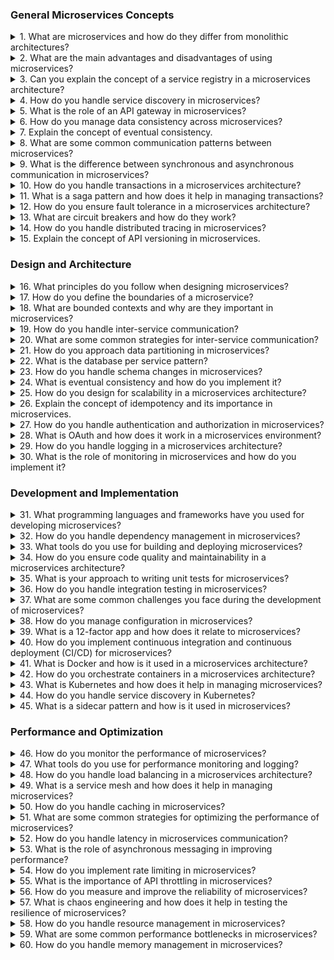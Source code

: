 ### General Microservices Concepts

<details>
<summary>1. What are microservices and how do they differ from monolithic architectures?</summary>
**Microservices** are an architectural style that structures an application as a collection of loosely coupled services, each of which implements a specific business capability. These services are independently deployable and scalable, often developed and deployed by separate teams. 

**Monolithic architectures** are characterized by a single, unified codebase and deployment. All components and services are tightly coupled, sharing a single database and codebase. 

**Key differences**:
- **Independence**: Microservices are independently deployable, while monolithic applications are deployed as a single unit.
- **Scalability**: Microservices can be scaled independently, whereas monolithic applications must be scaled as a whole.
- **Flexibility**: Microservices allow for diverse technology stacks within the same application, while monolithic architectures typically use a single stack.
- **Development and Deployment**: Microservices enable continuous delivery and deployment, while monolithic architectures often require more coordinated deployment efforts.
</details>

<details>
<summary>2. What are the main advantages and disadvantages of using microservices?</summary>
**Advantages**:
- **Scalability**: Services can be scaled independently based on demand.
- **Flexibility**: Allows using different technologies and frameworks for different services.
- **Fault Isolation**: Failures in one service do not necessarily impact others.
- **Development Speed**: Smaller, independent teams can develop, test, and deploy services in parallel.
- **Continuous Delivery**: Easier to deploy updates and new features frequently.

**Disadvantages**:
- **Complexity**: Managing multiple services increases operational complexity.
- **Networking Overhead**: Communication between services can introduce latency.
- **Data Consistency**: Ensuring data consistency across services can be challenging.
- **Deployment**: Requires sophisticated deployment and orchestration mechanisms.
- **Monitoring and Debugging**: Requires more advanced tools and strategies for monitoring and debugging.
</details>

<details>
<summary>3. Can you explain the concept of a service registry in a microservices architecture?</summary>
A **service registry** is a centralized database that keeps track of service instances and their locations. It provides a directory of available services and their instances, allowing for dynamic discovery of services at runtime.

- **Function**: It helps microservices find and communicate with each other without hard-coding network locations.
- **Implementation**: Common implementations include tools like **Eureka**, **Consul**, and **etcd**.
</details>

<details>
<summary>4. How do you handle service discovery in microservices?</summary>
**Service discovery** can be handled in two primary ways:

- **Client-Side Discovery**: The client is responsible for determining the locations of available service instances by querying the service registry. The client then chooses an instance to connect to. Example: Netflix Eureka.
  
- **Server-Side Discovery**: The client makes a request to a load balancer or API gateway, which queries the service registry and forwards the request to an appropriate service instance. Example: Kubernetes.

Both methods ensure that services can dynamically discover and communicate with each other.
</details>

<details>
<summary>5. What is the role of an API gateway in microservices?</summary>
An **API gateway** acts as a single entry point for all client requests to the microservices. It handles:

- **Routing**: Forwards requests to the appropriate microservice.
- **Load Balancing**: Distributes incoming traffic across multiple service instances.
- **Security**: Enforces security policies, such as authentication and authorization.
- **Rate Limiting**: Controls the rate of incoming requests to prevent overload.
- **Transformation**: Converts client requests and responses into formats required by the backend services and clients respectively.
  
Example tools: **Kong**, **NGINX**, **Zuul**.
</details>

<details>
<summary>6. How do you manage data consistency across microservices?</summary>
**Data consistency** in microservices can be managed through:

- **Eventual Consistency**: Accepts that data consistency will be achieved over time. Services update their state asynchronously based on events.
- **Sagas**: Breaks down a transaction into a series of smaller transactions, with compensating transactions to handle failures.
- **Distributed Transactions**: Uses protocols like two-phase commit, although this is less common due to complexity and performance issues.
- **Event Sourcing**: Captures all changes to data as a sequence of events, ensuring that state can be reconstructed.

The choice depends on the application's specific requirements for consistency and performance.
</details>

<details>
<summary>7. Explain the concept of eventual consistency.</summary>
**Eventual consistency** is a consistency model used in distributed systems where updates to a database are not immediately visible to all clients. Instead, the system guarantees that, given enough time, all updates will propagate to all replicas, and all clients will see the most recent data eventually.

**Key points**:
- **Latency**: There may be a delay before all nodes reflect the latest update.
- **Resilience**: The system remains available and operational despite temporary inconsistencies.
- **Trade-offs**: Prioritizes availability and partition tolerance over immediate consistency.
</details>

<details>
<summary>8. What are some common communication patterns between microservices?</summary>
**Common communication patterns** include:

- **HTTP/REST**: Simple, stateless, widely used for synchronous communication.
- **gRPC**: High-performance, uses HTTP/2, supports multiple languages, ideal for low-latency communication.
- **Message Queues**: Asynchronous communication, decouples services, examples include RabbitMQ, Kafka.
- **Event Streaming**: Services publish and subscribe to events, enabling real-time data flow, examples include Apache Kafka.
- **GraphQL**: Allows clients to request exactly the data they need, reducing over-fetching.

The choice of pattern depends on the specific requirements for latency, scalability, and reliability.
</details>

<details>
<summary>9. What is the difference between synchronous and asynchronous communication in microservices?</summary>
**Synchronous Communication**:
- **Definition**: The client sends a request and waits for a response.
- **Example**: HTTP/REST, gRPC.
- **Use Case**: When an immediate response is required, such as retrieving data for a user interface.
- **Pros**: Simple to implement, easier to reason about the flow.
- **Cons**: Can lead to tight coupling and potential performance bottlenecks.

**Asynchronous Communication**:
- **Definition**: The client sends a request and continues processing without waiting for a response. The response is handled later.
- **Example**: Message queues (RabbitMQ, Kafka), event-driven architectures.
- **Use Case**: Decoupling services, improving scalability, and handling long-running processes.
- **Pros**: Looser coupling, better fault tolerance, and scalability.
- **Cons**: More complex to implement and manage.
</details>

<details>
<summary>10. How do you handle transactions in a microservices architecture?</summary>
**Handling transactions** in a microservices architecture often involves:

- **Sagas**: Breaks down a large transaction into a series of smaller, individual transactions across services, with compensating actions to handle failures.
- **Eventual Consistency**: Ensures that all services will eventually reach a consistent state by propagating changes through events.
- **Distributed Transactions**: Uses protocols like two-phase commit, although this is less common due to complexity and performance issues.

The key is to manage data consistency while maintaining the independence and scalability of each service.
</details>

<details>
<summary>11. What is a saga pattern and how does it help in managing transactions?</summary>
A **saga pattern** is a design pattern for managing long-running transactions in a microservices architecture. It involves breaking down a transaction into a series of smaller, compensable transactions, each handled by a different service.

**How it helps**:
- **Compensation**: If a step fails, compensating transactions are invoked to undo the changes made by previous steps.
- **Asynchrony**: Allows transactions to proceed asynchronously, reducing the risk of blocking resources.
- **Resilience**: Enhances fault tolerance by isolating failures and enabling recovery through compensation.

There are two types of sagas:
- **Choreography**: Services communicate through events, each service deciding when to trigger the next step.
- **Orchestration**: A central orchestrator coordinates the transaction steps, managing the workflow and compensations.
</details>

<details>
<summary>12. How do you ensure fault tolerance in a microservices architecture?</summary>
**Ensuring fault tolerance** involves:

- **Redundancy**: Deploying multiple instances of each service to handle failures.
- **Circuit Breakers**: Preventing cascading failures by stopping requests to a failing service.
- **Retries and Backoff**: Retrying failed requests with exponential backoff to handle transient issues.
- **Health Checks**: Continuously monitoring service health and removing unhealthy instances from the load balancer.
- **Isolation**: Using techniques like bulkheads to prevent failures in one service from impacting others.
- **Fallbacks**: Providing alternative responses or degraded functionality when a service fails.

Tools like **Hystrix**, **Resilience4j**, and cloud-native solutions (e.g., Kubernetes) help implement these strategies.
</details>

<details>
<summary>13. What are circuit breakers and how do they work?</summary>
A **circuit breaker** is a design pattern used to detect and handle failures in a microservices architecture.

**How it works**:
- **Closed State**: Requests flow normally until failures reach a threshold.
- **Open State**: After reaching

 the threshold, the circuit breaker opens, blocking further requests to the failing service for a specified timeout period.
- **Half-Open State**: After the timeout, a limited number of test requests are allowed to determine if the service has recovered.

**Benefits**:
- **Prevents cascading failures**: Stops excessive load on a failing service.
- **Improves resilience**: Allows the system to recover gracefully and maintain overall functionality.

Tools like **Hystrix** and **Resilience4j** provide implementations of the circuit breaker pattern.
</details>

<details>
<summary>14. How do you handle distributed tracing in microservices?</summary>
**Distributed tracing** involves tracking requests as they flow through multiple services in a microservices architecture. This helps in diagnosing performance issues and understanding the system's behavior.

**Techniques**:
- **Trace IDs**: Assigning unique identifiers to each request, passed along as the request moves through services.
- **Span IDs**: Representing individual units of work within a trace, capturing start and end times.
- **Tracing Tools**: Using tools like **Jaeger**, **Zipkin**, and **OpenTelemetry** to collect, store, and visualize trace data.

**Benefits**:
- **Visibility**: Provides insights into the request flow and dependencies between services.
- **Debugging**: Helps identify performance bottlenecks and root causes of failures.
</details>

<details>
<summary>15. Explain the concept of API versioning in microservices.</summary>
**API versioning** allows changes to be made to an API without disrupting existing clients.

**Techniques**:
- **URL Versioning**: Including the version number in the URL (e.g., `/api/v1/resource`).
- **Header Versioning**: Specifying the version in the request header (e.g., `Accept: application/vnd.myapp.v1+json`).
- **Parameter Versioning**: Including the version as a query parameter (e.g., `/api/resource?version=1`).

**Benefits**:
- **Backward Compatibility**: Allows existing clients to continue functioning while new clients use updated versions.
- **Controlled Rollout**: Enables incremental deployment and testing of new API versions.

Proper versioning strategies ensure smooth transitions and minimize disruptions during API updates.
</details>

### Design and Architecture

<details>
<summary>16. What principles do you follow when designing microservices?</summary>
Key principles for designing microservices include:

- **Single Responsibility Principle**: Each service should have a single, well-defined purpose.
- **Loose Coupling**: Services should be independent, minimizing dependencies between them.
- **High Cohesion**: Related functionalities should be grouped within the same service.
- **Autonomy**: Services should be able to be developed, deployed, and scaled independently.
- **Reusability**: Services should be designed to be reusable across different contexts.
- **Statelessness**: Services should avoid maintaining state between requests.
- **Resilience**: Services should be designed to handle failures gracefully.
- **Observability**: Services should provide metrics, logs, and tracing information to monitor their behavior.
</details>

<details>
<summary>17. How do you define the boundaries of a microservice?</summary>
Defining the boundaries of a microservice involves:

- **Business Capabilities**: Grouping functionalities based on business domains and capabilities.
- **Domain-Driven Design (DDD)**: Using bounded contexts and domain models to define service boundaries.
- **Data Ownership**: Ensuring each service owns its data and doesn't share its database with other services.
- **Team Structure**: Aligning service boundaries with team boundaries to promote ownership and accountability.
- **Change Frequency**: Grouping functionalities that change together to minimize the impact of changes.
- **Scalability Requirements**: Considering scalability needs and grouping functionalities that require similar scaling.
</details>

<details>
<summary>18. What are bounded contexts and why are they important in microservices?</summary>
**Bounded contexts** are a concept from Domain-Driven Design (DDD) that define clear boundaries within which a particular domain model is applicable. 

**Importance**:
- **Clarity**: Provides a clear separation of concerns, reducing complexity.
- **Consistency**: Ensures that each context has its own model and language, avoiding conflicts.
- **Isolation**: Promotes independence and autonomy of services within their boundaries.
- **Alignment**: Helps align microservices with business domains and capabilities.

Bounded contexts help in defining microservice boundaries, ensuring that services are cohesive and aligned with business objectives.
</details>

<details>
<summary>19. How do you handle inter-service communication?</summary>
Inter-service communication can be handled through:

- **Synchronous Communication**: Using protocols like HTTP/REST or gRPC for direct, immediate responses.
- **Asynchronous Communication**: Using message brokers like RabbitMQ, Kafka, or AWS SQS for decoupled, non-blocking communication.
- **Service Mesh**: Implementing a service mesh (e.g., Istio) for managing service-to-service communication, including load balancing, authentication, and observability.

The choice depends on the requirements for latency, reliability, and complexity.
</details>

<details>
<summary>20. What are some common strategies for inter-service communication?</summary>
Common strategies include:

- **HTTP/REST**: For synchronous, stateless communication.
- **gRPC**: For high-performance, low-latency communication with support for multiple languages.
- **Message Queues**: For asynchronous communication, decoupling services (e.g., RabbitMQ, Kafka).
- **Event-Driven Architecture**: Services publish and subscribe to events, promoting loose coupling (e.g., using Kafka).
- **Service Mesh**: Provides a dedicated infrastructure layer for handling service-to-service communication (e.g., Istio).

The choice of strategy depends on the use case, performance requirements, and complexity.
</details>

<details>
<summary>21. How do you approach data partitioning in microservices?</summary>
Data partitioning involves:

- **Database Per Service**: Each microservice has its own database, ensuring data independence.
- **Sharding**: Splitting a large dataset into smaller, more manageable pieces (shards) based on criteria like customer ID or geographic region.
- **Polyglot Persistence**: Using different databases for different services based on their specific requirements (e.g., SQL, NoSQL, in-memory).

The goal is to ensure data isolation, improve performance, and enable independent scaling.
</details>

<details>
<summary>22. What is the database per service pattern?</summary>
The **database per service** pattern means that each microservice has its own dedicated database. This pattern ensures:

- **Data Independence**: Services can evolve independently without affecting others.
- **Encapsulation**: Each service has full control over its data and schema.
- **Scalability**: Services can be scaled independently based on their specific data needs.
- **Resilience**: Failures in one database do not directly impact other services.

This pattern helps maintain the autonomy and isolation of microservices.
</details>

<details>
<summary>23. How do you handle schema changes in microservices?</summary>
Handling schema changes involves:

- **Backward Compatibility**: Ensuring new schema changes do not break existing functionality.
- **Versioning**: Managing different versions of the schema and APIs to support gradual migration.
- **Database Migrations**: Using tools like Flyway or Liquibase to apply incremental schema changes.
- **Event Sourcing**: Recording changes as events, allowing the system to rebuild state based on the event history.
- **Feature Toggles**: Gradually enabling new features and schema changes to ensure smooth transitions.

The key is to minimize disruption and maintain service availability during schema updates.
</details>

<details>
<summary>24. What is eventual consistency and how do you implement it?</summary>
**Eventual consistency** is a consistency model where updates to a database will propagate to all nodes eventually, but not necessarily immediately.

**Implementation**:
- **Asynchronous Replication**: Changes are propagated to other nodes asynchronously.
- **Event Sourcing**: Storing state changes as a sequence of events and ensuring all nodes eventually process these events.
- **CQRS (Command Query Responsibility Segregation)**: Separating read and write models, ensuring that reads can eventually reflect the latest writes.
- **Distributed Transactions**: Using patterns like sagas to manage consistency across distributed services.

The goal is to balance consistency with availability and performance in a distributed system.
</details>

<details>
<summary>25. How do you design for scalability in a microservices architecture?</summary>
Designing for scalability involves:

- **Horizontal Scaling**: Adding more instances of services to handle increased load.
- **Stateless Services**: Ensuring services are stateless to easily scale horizontally.
- **Load Balancing**: Distributing incoming requests across multiple service instances.
- **Caching**: Using caches (e.g., Redis) to reduce load on services and databases.
- **Auto-scaling**: Using cloud infrastructure to automatically scale services based on demand (e.g., Kubernetes).
- **Database Sharding**: Splitting databases into smaller, more manageable pieces to improve performance.

Scalability requires careful design and planning to ensure the system can handle growth efficiently.
</details>

<details>
<summary>26. Explain the concept of idempotency and its importance in microservices.</summary>
**Idempotency** ensures that multiple identical requests have the same effect as a single request. This is important in microservices because:

- **Retry Logic**: Services often retry failed requests, and idempotency ensures that retries do not cause unintended side effects.
- **Fault Tolerance**: Helps maintain consistency and reliability in the face of network failures and retries.
- **Concurrency**: Ensures that concurrent operations do not result in duplicate actions or inconsistent states.

Idempotency is crucial for achieving reliable and predictable behavior in distributed systems.
</details>

<details>
<summary>27. How do you handle authentication and authorization in microservices?</summary>
**Authentication** and **authorization** can be handled through:

- **JWT (JSON Web Tokens)**: Tokens that are issued upon authentication and passed with each request for stateless, decentralized validation.
- **OAuth 2.0**: A protocol for authorization, where access tokens are issued to third-party applications.
- **API Gateway**: Centralizing authentication and authorization at the gateway, which forwards authenticated requests to downstream services.
- **Service Mesh**: Using a service mesh to handle security policies and mutual TLS between services.

The goal is to ensure secure access control while maintaining the independence of microservices.
</details>

<details>
<summary>28. What is OAuth and how does it work in a microservices environment?</summary>
**OAuth 2.0** is an authorization framework that allows third-party applications to obtain limited access to a service on behalf of a user.

**How it works**:
- **Authorization Server**: Issues access tokens after authenticating the user.
- **Resource Server**: Validates the access token and serves the requested resources.
- **Client**: Third-party application that requests access tokens and uses them to access resources.

**In a microservices environment**:
- **API Gateway**: Acts as the client, obtaining and validating tokens for incoming requests.
- **Service Communication**: Services use tokens to authenticate requests between each other, ensuring secure communication.
- **Token Validation**: Each service validates tokens locally or through a central authorization server.

OAuth provides a secure and scalable way to handle authorization in a distributed architecture.
</details>

<details>
<summary>29. How do you handle logging in a microservices architecture?</summary>
Logging in a microservices architecture involves:

- **Centralized Logging**: Aggregating logs from all services into a central system (e.g., ELK Stack, Splunk).
- **Structured Logging**: Using consistent, structured formats (e.g., JSON) for logs to facilitate analysis.
- **Correlation IDs**: Including unique identifiers in logs to trace requests across services.
- **Log Levels**:

 Using appropriate log levels (e.g., INFO, DEBUG, ERROR) to manage log verbosity and relevance.
- **Log Rotation**: Implementing log rotation policies to manage log file sizes and retention.

Centralized and structured logging is essential for monitoring, debugging, and maintaining observability in microservices.
</details>

<details>
<summary>30. What is the role of monitoring in microservices and how do you implement it?</summary>
Monitoring is crucial for maintaining the health, performance, and reliability of a microservices architecture.

**Role**:
- **Visibility**: Provides insights into the system's behavior and performance.
- **Alerting**: Notifies teams of issues before they impact users.
- **Diagnostics**: Helps in identifying and resolving issues quickly.

**Implementation**:
- **Metrics**: Collecting metrics on service performance, resource usage, and custom business metrics (e.g., Prometheus).
- **Distributed Tracing**: Tracing requests across services to diagnose performance bottlenecks (e.g., Jaeger, Zipkin).
- **Logging**: Aggregating and analyzing logs for real-time insights and debugging (e.g., ELK Stack).
- **Dashboards**: Visualizing metrics and logs in dashboards for easy monitoring (e.g., Grafana).

Effective monitoring ensures that the system remains healthy and performant, facilitating rapid detection and resolution of issues.
</details>

### Development and Implementation

<details>
<summary>31. What programming languages and frameworks have you used for developing microservices?</summary>
Common programming languages and frameworks for developing microservices include:

- **Java**: Using frameworks like Spring Boot, Dropwizard, and Micronaut.
- **JavaScript/TypeScript**: Using Node.js with frameworks like Express, NestJS, and Koa.
- **Python**: Using frameworks like Flask, Django, and FastAPI.
- **Go**: Using standard libraries and frameworks like Gin and Echo.
- **C#**: Using .NET Core with ASP.NET Core.
- **Ruby**: Using frameworks like Sinatra and Rails.

The choice of language and framework depends on the project's requirements, team expertise, and ecosystem support.
</details>

<details>
<summary>32. How do you handle dependency management in microservices?</summary>
Dependency management involves:

- **Package Managers**: Using language-specific package managers (e.g., Maven/Gradle for Java, npm/yarn for Node.js, pip for Python).
- **Version Control**: Pinning dependencies to specific versions to ensure consistency across environments.
- **Dependency Scanning**: Using tools to scan for vulnerabilities and outdated dependencies (e.g., Snyk, Dependabot).
- **Modularization**: Structuring code into modules to manage dependencies more effectively.
- **CI/CD Integration**: Automating dependency installation and updates as part of the CI/CD pipeline.

Proper dependency management ensures that microservices remain stable, secure, and maintainable.
</details>

<details>
<summary>33. What tools do you use for building and deploying microservices?</summary>
Common tools for building and deploying microservices include:

- **Build Tools**: Maven, Gradle, npm, yarn, pip for compiling and building code.
- **CI/CD Platforms**: Jenkins, GitLab CI, GitHub Actions, CircleCI for automating build, test, and deployment processes.
- **Containerization**: Docker for packaging applications and their dependencies.
- **Orchestration**: Kubernetes for managing and orchestrating containers.
- **Configuration Management**: Ansible, Terraform for managing infrastructure as code.
- **Artifact Repositories**: Nexus, Artifactory for storing built artifacts.

These tools streamline the development, testing, and deployment processes, ensuring efficiency and consistency.
</details>

<details>
<summary>34. How do you ensure code quality and maintainability in a microservices architecture?</summary>
Ensuring code quality and maintainability involves:

- **Code Reviews**: Regular peer reviews to catch issues and ensure adherence to standards.
- **Static Analysis**: Using tools like SonarQube, ESLint, and Pylint to analyze code for potential issues.
- **Automated Testing**: Writing unit, integration, and end-to-end tests to catch regressions and ensure functionality.
- **Coding Standards**: Establishing and enforcing coding standards and best practices.
- **Refactoring**: Regularly refactoring code to improve readability, reduce complexity, and address technical debt.
- **Documentation**: Maintaining comprehensive documentation for code, APIs, and architecture.

These practices help maintain high code quality, reduce bugs, and make the codebase easier to work with.
</details>

<details>
<summary>35. What is your approach to writing unit tests for microservices?</summary>
Approach to writing unit tests includes:

- **Isolate Units**: Writing tests that focus on individual units of code, such as functions or methods.
- **Mock Dependencies**: Using mocking frameworks (e.g., Mockito for Java, unittest.mock for Python) to mock external dependencies.
- **Test Coverage**: Aiming for high test coverage to ensure all critical code paths are tested.
- **Test-Driven Development (TDD)**: Writing tests before implementing the code to ensure requirements are met.
- **Automated Testing**: Integrating unit tests into the CI/CD pipeline to run automatically on each code change.

Unit tests help ensure that individual components function correctly and facilitate early detection of issues.
</details>

<details>
<summary>36. How do you handle integration testing in microservices?</summary>
Handling integration testing involves:

- **Service Stubs**: Creating stubs for external services to test interactions without relying on live systems.
- **Test Containers**: Using tools like Testcontainers to spin up temporary environments for testing.
- **End-to-End Tests**: Writing tests that cover interactions between multiple services and the full user journey.
- **Contract Testing**: Using tools like Pact to verify that services adhere to agreed-upon contracts.
- **Environment Management**: Setting up dedicated testing environments that mirror production.

Integration testing ensures that services work together correctly and that end-to-end functionality is maintained.
</details>

<details>
<summary>37. What are some common challenges you face during the development of microservices?</summary>
Common challenges include:

- **Service Boundaries**: Defining appropriate boundaries for microservices.
- **Data Consistency**: Managing data consistency across distributed services.
- **Service Discovery**: Ensuring services can locate and communicate with each other.
- **Monitoring and Debugging**: Achieving visibility and diagnosing issues in a distributed environment.
- **Deployment Complexity**: Managing the deployment of multiple services.
- **Inter-Service Communication**: Handling communication patterns and protocols between services.
- **Security**: Implementing robust security measures for inter-service communication and data access.
- **Performance**: Ensuring performance and scalability across a distributed system.

Addressing these challenges requires careful planning, robust tooling, and adherence to best practices.
</details>

<details>
<summary>38. How do you manage configuration in microservices?</summary>
Managing configuration involves:

- **External Configuration**: Storing configuration outside the application code (e.g., configuration files, environment variables).
- **Configuration Management Tools**: Using tools like Spring Cloud Config, Consul, or Kubernetes ConfigMaps to manage configuration centrally.
- **Secrets Management**: Using secure storage for sensitive information (e.g., AWS Secrets Manager, HashiCorp Vault).
- **Versioning**: Versioning configuration files to track changes and roll back if necessary.
- **Environment-Specific Configuration**: Managing different configurations for different environments (e.g., development, staging, production).

These practices ensure that configuration is secure, manageable, and easily changeable without redeploying services.
</details>

<details>
<summary>39. What is a 12-factor app and how does it relate to microservices?</summary>
The **12-factor app** is a methodology for building modern, scalable, and maintainable applications, particularly suited for cloud environments. It includes principles such as:

- **Codebase**: One codebase tracked in version control, many deploys.
- **Dependencies**: Explicitly declare and isolate dependencies.
- **Config**: Store configuration in the environment.
- **Backing Services**: Treat backing services as attached resources.
- **Build, Release, Run**: Strictly separate build and run stages.
- **Processes**: Execute the app as one or more stateless processes.
- **Port Binding**: Export services via port binding.
- **Concurrency**: Scale out via the process model.
- **Disposability**: Maximize robustness with fast startup and graceful shutdown.
- **Dev/Prod Parity**: Keep development, staging, and production as similar as possible.
- **Logs**: Treat logs as event streams.
- **Admin Processes**: Run admin/management tasks as one-off processes.

The principles align well with microservices by promoting statelessness, environment-specific configuration, and scalability.
</details>

<details>
<summary>40. How do you implement continuous integration and continuous deployment (CI/CD) for microservices?</summary>
Implementing CI/CD involves:

- **Version Control**: Using a source code repository (e.g., Git) for all code changes.
- **CI Pipeline**: Automating build, test, and integration processes using tools like Jenkins, GitLab CI, or GitHub Actions.
- **Automated Testing**: Including unit, integration, and end-to-end tests in the CI pipeline.
- **Artifact Repositories**: Storing built artifacts in repositories like Nexus or Artifactory.
- **CD Pipeline**: Automating deployment processes to different environments using tools like Spinnaker, Argo CD, or Helm.
- **Infrastructure as Code**: Managing infrastructure using tools like Terraform or Ansible.
- **Monitoring and Rollback**: Monitoring deployments and implementing rollback mechanisms in case of failures.

CI/CD ensures faster and more reliable delivery of changes to production.
</details>

<details>
<summary>41. What is Docker and how is it used in a microservices architecture?</summary>
**Docker** is a platform for developing, shipping, and running applications in containers. In a microservices architecture:

- **Containerization**: Each microservice is packaged into a container with its dependencies, ensuring consistency across environments.
- **Isolation**: Containers provide isolated environments for each service, reducing conflicts.
- **Portability**: Containers can run on any system with Docker installed, facilitating deployment.
- **Scalability**: Docker allows easy scaling of services by running multiple instances.
- **CI/CD Integration**: Docker integrates well with CI/CD pipelines, enabling automated builds and deployments.

Docker helps in achieving consistency, isolation, and scalability in a microservices architecture.
</details>

<details>
<summary>42. How do you orchestrate containers in a microservices architecture?</summary>
Container orchestration involves:

- **Kubernetes**: The most widely used orchestration platform for automating deployment, scaling, and management of containerized applications.
- **Docker Swarm**: Docker's native clustering and orchestration tool.
- **Apache Mesos**: A distributed systems kernel for managing resources and running containers.

Orchestration tools manage container lifecycle, handle scaling, ensure high availability

, and provide networking and storage solutions.
</details>

<details>
<summary>43. What is Kubernetes and how does it help in managing microservices?</summary>
**Kubernetes** is an open-source platform for automating the deployment, scaling, and operation of application containers. It helps in managing microservices by:

- **Automated Deployment**: Managing the deployment of containerized applications.
- **Scaling**: Automatically scaling applications based on demand.
- **Load Balancing**: Distributing traffic across multiple service instances.
- **Self-Healing**: Automatically restarting failed containers and replacing unresponsive instances.
- **Service Discovery**: Enabling services to find and communicate with each other.
- **Configuration Management**: Managing application configuration and secrets.

Kubernetes provides a robust framework for managing complex microservices architectures.
</details>

<details>
<summary>44. How do you handle service discovery in Kubernetes?</summary>
Service discovery in Kubernetes is handled by:

- **Kubernetes Services**: Using service objects that define a logical set of pods and a policy for accessing them. Kubernetes provides built-in DNS-based service discovery.
- **Endpoints**: Automatically updating service endpoints to reflect the current set of healthy pods.
- **Labels and Selectors**: Using labels and selectors to define and manage services dynamically.

These mechanisms allow services to discover and communicate with each other reliably.
</details>

<details>
<summary>45. What is a sidecar pattern and how is it used in microservices?</summary>
The **sidecar pattern** involves deploying a helper container alongside the main application container in a pod. The sidecar handles auxiliary tasks such as:

- **Logging**: Collecting and shipping logs to a centralized logging system.
- **Monitoring**: Collecting and reporting metrics.
- **Configuration Management**: Managing configuration updates.
- **Service Mesh**: Handling service-to-service communication, security, and observability (e.g., using Envoy in Istio).

The sidecar pattern helps in offloading common tasks from the main application, promoting separation of concerns and reusability.
</details>

### Performance and Optimization

<details>
<summary>46. How do you monitor the performance of microservices?</summary>
Monitoring the performance of microservices involves:

- **Metrics Collection**: Gathering metrics on CPU usage, memory usage, request rates, error rates, and response times.
- **Distributed Tracing**: Tracing requests as they travel through multiple services to identify bottlenecks and latency.
- **Logging**: Collecting logs to analyze application behavior and identify performance issues.
- **Health Checks**: Regularly checking the health of services to ensure they are functioning correctly.
- **Dashboards**: Creating dashboards to visualize performance metrics and trends.

Effective performance monitoring helps in maintaining the health and reliability of microservices.
</details>

<details>
<summary>47. What tools do you use for performance monitoring and logging?</summary>
Common tools for performance monitoring and logging include:

- **Prometheus**: For collecting and querying metrics.
- **Grafana**: For visualizing metrics and creating dashboards.
- **Jaeger/Zipkin**: For distributed tracing.
- **ELK Stack (Elasticsearch, Logstash, Kibana)**: For centralized logging and log analysis.
- **Datadog**: For monitoring and logging.
- **New Relic**: For application performance monitoring and insights.

These tools provide comprehensive monitoring, logging, and tracing capabilities for microservices.
</details>

<details>
<summary>48. How do you handle load balancing in a microservices architecture?</summary>
Handling load balancing involves:

- **Internal Load Balancing**: Using Kubernetes Services with load balancing capabilities or service meshes like Istio to distribute traffic within the cluster.
- **External Load Balancing**: Using cloud provider load balancers (e.g., AWS ELB/ALB) or dedicated load balancers (e.g., NGINX, HAProxy) to distribute incoming traffic.
- **DNS-based Load Balancing**: Using DNS services like Route 53 to distribute traffic across multiple endpoints.
- **Sticky Sessions**: Configuring load balancers to maintain session affinity if required by the application.

Proper load balancing ensures even distribution of traffic, improving performance and reliability.
</details>

<details>
<summary>49. What is a service mesh and how does it help in managing microservices?</summary>
A **service mesh** is a dedicated infrastructure layer for managing service-to-service communication. It helps in:

- **Traffic Management**: Controlling the flow of traffic between services with features like load balancing, routing, and retries.
- **Security**: Providing mutual TLS encryption, authentication, and authorization for service communication.
- **Observability**: Collecting metrics, logs, and traces for monitoring and debugging.
- **Resilience**: Implementing circuit breaking, rate limiting, and fault injection.

Service meshes like Istio, Linkerd, and Consul provide these features, enhancing the management and reliability of microservices.
</details>

<details>
<summary>50. How do you handle caching in microservices?</summary>
Handling caching involves:

- **In-Memory Caching**: Using in-memory data stores like Redis or Memcached for fast access to frequently used data.
- **HTTP Caching**: Implementing HTTP caching headers (e.g., Cache-Control) to cache responses at the client or intermediate proxies.
- **Database Caching**: Caching database query results to reduce load on the database.
- **Application-Level Caching**: Using application-level caching strategies to store data locally within a microservice.

Caching improves performance by reducing latency and load on backend systems.
</details>

<details>
<summary>51. What are some common strategies for optimizing the performance of microservices?</summary>
Common strategies include:

- **Load Balancing**: Distributing traffic evenly across service instances.
- **Caching**: Reducing latency by storing frequently accessed data.
- **Asynchronous Processing**: Offloading tasks to background jobs to reduce response times.
- **Database Optimization**: Indexing, query optimization, and using appropriate data storage solutions.
- **Resource Management**: Allocating appropriate CPU and memory resources for services.
- **Scalability**: Implementing horizontal scaling to handle increased load.
- **Code Optimization**: Profiling and optimizing code to improve efficiency.

These strategies help in maintaining high performance and responsiveness of microservices.
</details>

<details>
<summary>52. How do you handle latency in microservices communication?</summary>
Handling latency involves:

- **Optimizing Communication**: Reducing the number of network hops and using efficient communication protocols (e.g., gRPC).
- **Asynchronous Messaging**: Using message queues (e.g., RabbitMQ, Kafka) to decouple services and reduce synchronous communication.
- **Caching**: Caching frequently accessed data to reduce retrieval times.
- **Load Balancing**: Ensuring even distribution of load to prevent bottlenecks.
- **Monitoring and Profiling**: Continuously monitoring latency and profiling services to identify and address bottlenecks.

These approaches help in reducing latency and improving the responsiveness of microservices.
</details>

<details>
<summary>53. What is the role of asynchronous messaging in improving performance?</summary>
Asynchronous messaging improves performance by:

- **Decoupling Services**: Allowing services to operate independently without waiting for each other.
- **Load Smoothing**: Distributing load more evenly over time, reducing peak loads.
- **Resilience**: Increasing fault tolerance by allowing messages to be retried if processing fails.
- **Scalability**: Enabling services to scale independently based on their workload.

Asynchronous messaging systems like RabbitMQ, Kafka, and AWS SQS facilitate these benefits.
</details>

<details>
<summary>54. How do you implement rate limiting in microservices?</summary>
Rate limiting involves:

- **API Gateway**: Implementing rate limiting at the API gateway to control the number of requests a client can make (e.g., using Kong, NGINX, or AWS API Gateway).
- **Service Mesh**: Using service mesh capabilities to enforce rate limits on service-to-service communication.
- **Custom Middleware**: Implementing rate limiting logic within microservices using libraries or custom code.

Rate limiting helps prevent abuse, manage load, and ensure fair resource usage.
</details>

<details>
<summary>55. What is the importance of API throttling in microservices?</summary>
API throttling is important because it:

- **Prevents Overload**: Protects services from being overwhelmed by excessive requests.
- **Ensures Fair Usage**: Ensures fair distribution of resources among clients.
- **Maintains Performance**: Helps maintain consistent performance by limiting the rate of incoming requests.
- **Enhances Security**: Mitigates denial-of-service (DoS) attacks by controlling request rates.

Throttling is typically implemented at the API gateway or service level.
</details>

<details>
<summary>56. How do you measure and improve the reliability of microservices?</summary>
Measuring and improving reliability involves:

- **SLA/SLO/SLA Monitoring**: Defining and monitoring service-level agreements (SLAs), service-level objectives (SLOs), and service-level indicators (SLIs).
- **Health Checks**: Implementing health checks to monitor service availability.
- **Automated Testing**: Conducting automated tests (unit, integration, end-to-end) to catch issues early.
- **Fault Injection**: Using chaos engineering to test the system's resilience to failures.
- **Redundancy**: Implementing redundancy and failover mechanisms to ensure high availability.

These practices help ensure that microservices are reliable and can handle failures gracefully.
</details>

<details>
<summary>57. What is chaos engineering and how does it help in testing the resilience of microservices?</summary>
**Chaos engineering** involves deliberately introducing failures into a system to test its resilience and observe how it responds. It helps by:

- **Identifying Weaknesses**: Revealing vulnerabilities and weaknesses in the system.
- **Improving Fault Tolerance**: Ensuring the system can handle unexpected failures and maintain functionality.
- **Validating Assumptions**: Testing assumptions about system behavior under stress.
- **Enhancing Observability**: Improving monitoring and alerting by exposing failure points.

Tools like Chaos Monkey, Gremlin, and LitmusChaos are commonly used for chaos engineering.
</details>

<details>
<summary>58. How do you handle resource management in microservices?</summary>
Resource management involves:

- **Resource Allocation**: Allocating appropriate CPU, memory, and storage resources for each microservice.
- **Autoscaling**: Implementing autoscaling policies to dynamically adjust resources based on demand (e.g., Kubernetes Horizontal Pod Autoscaler).
- **Resource Quotas**: Setting resource quotas and limits to prevent resource exhaustion and ensure fair usage.
- **Monitoring**: Continuously monitoring resource usage to detect and address issues.

Effective resource management ensures that microservices perform efficiently and reliably.
</details>

<details>
<summary>59. What are some common performance bottlenecks in microservices?</summary>
Common performance bottlenecks include:

- **Database Access**: Slow or inefficient database queries.
- **Network Latency**: Delays in network communication between services.
- **Resource Contention**: Contention for CPU, memory, or I/O resources.
- **Synchronous Communication**: Blocking calls that increase latency.
- **Poorly Optimized Code**: Inefficient algorithms or code paths.
- **Improper Load Balancing**: Uneven distribution of traffic causing some instances to be overloaded.

Identifying and addressing these bottlenecks is crucial for maintaining high performance.
</details>

<details>
<summary>60. How do you handle memory management in microservices?</summary>
Handling memory management involves:

- **Memory Limits**: Setting memory limits and requests for containers to prevent memory leaks and ensure fair resource allocation.
- **Monitoring

**: Continuously monitoring memory usage to detect and address memory-related issues.
- **Garbage Collection**: Tuning garbage collection settings for optimal performance (for languages with GC like Java).
- **Memory Profiling**: Profiling applications to identify and fix memory leaks or inefficient memory usage.
- **Efficient Coding Practices**: Writing efficient code to minimize unnecessary memory consumption.

Proper memory management ensures the stability and performance of microservices.